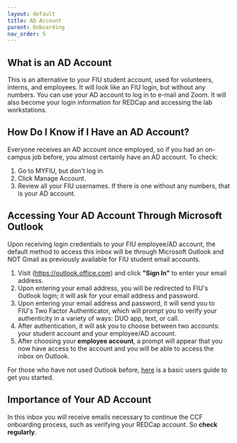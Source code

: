 ```yaml
---
layout: default
title: AD Account
parent: Onboarding
nav_order: 5
---
```


## What is an AD Account
This is an alternative to your FIU student account, used for volunteers, interns, and employees.  It will look like an FIU login, but without any numbers. You can use your AD account to log in to e-mail and Zoom. It will also become your login information for REDCap and accessing the lab workstations.


## How Do I Know if I Have an AD Account?
Everyone receives an AD account once employed, so if you had an on-campus job before, you almost certainly have an AD account.  To check:
1. Go to MYFIU, but don't log in.
2. Click Manage Account.
3. Review all your FIU usernames.  If there is one without any numbers, that is your AD account.


## Accessing Your AD Account Through Microsoft Outlook
Upon receiving login credentials to your FIU employee/AD account, the default method to access this inbox will be through Microsoft Outlook and NOT Gmail as previously available for FIU student email accounts.

1. Visit (https://outlook.office.com) and click **"Sign In"** to enter your email address.
2. Upon entering your email address, you will be redirected to FIU's Outlook login; it will ask for your email address and password.
3. Upon entering your email address and password, it will send you to FIU's Two Factor Authenticator, which will prompt you to verify your authenticity in a variety of ways: DUO app, text, or call.
4. After authentication, it will ask you to choose between two accounts: your student account and your employee/AD account.
5. After choosing your **employee account**, a prompt will appear that you now have access to the account and you will be able to access the inbox on Outlook.

For those who have not used Outlook before, [here](https://https://support.microsoft.com/en-us/office/basic-tasks-in-outlook-192eb102-2ee2-4049-b7f5-aa0eb4231fbb) is a basic users guide to get you started.


## Importance of Your AD Account
In this inbox you will receive emails necessary to continue the CCF onboarding process, such as verifying your REDCap account. So **check regularly**.
